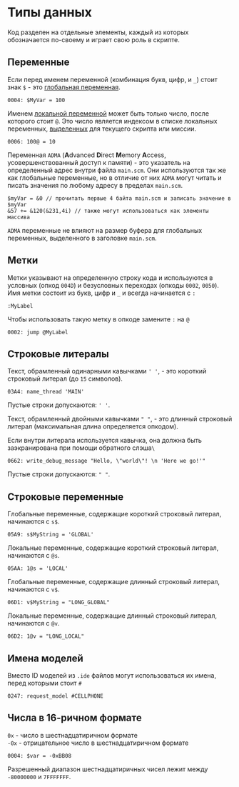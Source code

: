 # Типы данных

Код разделен на отдельные элементы, каждый из которых обозначается по-своему и играет свою роль в скрипте.

## Переменные

Если перед именем переменной \(комбинация букв, цифр, и `_`\) стоит знак `$` - это [глобальная переменная](variables.md#globalnye-peremennye).

```text
0004: $MyVar = 100
```

Именем [локальной переменной](variables.md#lokalnye-peremennye) может быть только число, после которого стоит `@`.  Это число является индексом в списке локальных переменных, [выделенных](../scm-documentation/gta-limits.md) для текущего скрипта или миссии.

```text
0006: 100@ = 10
```

Переменная `ADMA` \(**A**dvanced **D**irect **M**emory **A**ccess, усовершенствованный доступ к памяти\) - это указатель на определенный адрес внутри файла `main.scm`. Они используются так же как глобальные переменные, но в отличие от них `ADMA` могут читать и писать значения по любому адресу в пределах `main.scm`. 

```text
$myVar = &0 // прочитать первые 4 байта main.scm и записать значение в $myVar
&57 += &120(&231,4i) // также могут использоваться как элементы массива
```

`ADMA` переменные не влияют на размер буфера для глобальных переменных, выделенного в заголовке `main.scm`.

## Метки

Метки указывают на определенную строку кода и используются в условных \(опкод `004D`\) и безусловных переходах \(опкоды `0002`, `0050`\). Имя метки состоит из букв, цифр и `_` и всегда начинается с `:`

```text
:MyLabel
```

Чтобы использовать такую метку в опкоде замените `:` на `@`

```text
0002: jump @MyLabel
```

## Строковые литералы

Текст,  обрамленный одинарными кавычками `' '`, - это короткий строковый литерал \(до `15` символов\).

```text
03A4: name_thread 'MAIN'
```

Пустые строки допускаются: `' '`.

Текст,  обрамленный двойными кавычками `" "`, - это длинный строковый литерал \(максимальная длина определяется опкодом\).

Если внутри литерала используется кавычка, она должна быть заэкранирована при помощи обратного слэша`\`

```text
0662: write_debug_message "Hello, \"world\"! \n 'Here we go!'"
```

Пустые строки допускаются: `" "`.

## Строковые переменные

Глобальные переменные, содержащие короткий строковый литерал, начинаются с `s$`.

```text
05A9: s$MyString = 'GLOBAL'
```

Локальные переменные, содержащие короткий строковый литерал, начинаются с `@s`. 

```text
05AA: 1@s = 'LOCAL'
```

Глобальные переменные, содержащие длинный строковый литерал, начинаются с  `v$`. 

```text
06D1: v$MyString = "LONG_GLOBAL"
```

Локальные переменные, содержащие длинный строковый литерал, начинаются с `@v`. 

```text
06D2: 1@v = "LONG_LOCAL"
```

## Имена моделей

Вместо ID моделей из `.ide` файлов могут использоваться их имена, перед которыми стоит `#` 

```text
0247: request_model #CELLPHONE
```

## Числа в 16-ричном формате

`0x` - число в шестнадцатиричном формате  
`-0x` - отрицательное число в шестнадцатиричном формате

```text
0004: $var = -0xBB08
```

Разрешенный диапазон шестнадцатиричных чисел лежит между `-80000000` и `7FFFFFFF`.

